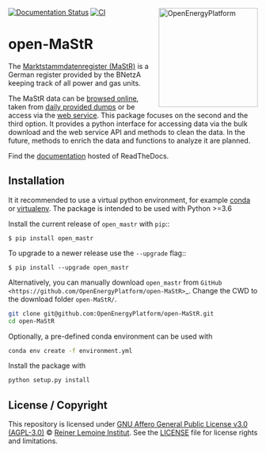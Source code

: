 ﻿[![Documentation Status](https://readthedocs.org/projects/open-mastr/badge/?version=dev)](https://open-mastr.readthedocs.io/en/dev/?badge=latest)
[![CI](https://github.com/OpenEnergyPlatform/open-MaStR/workflows/CI/badge.svg)](https://github.com/OpenEnergyPlatform/open-MaStR/actions?query=workflow%3ACI)
<a href="https://openenergyplatform.org"><img align="right" width="200" height="200" src="https://avatars2.githubusercontent.com/u/37101913?s=400&u=9b593cfdb6048a05ea6e72d333169a65e7c922be&v=4" alt="OpenEnergyPlatform"></a>

# open-MaStR

The [Marktstammdatenregister (MaStR)](https://www.marktstammdatenregister.de/MaStR) is a German register 
provided by the BNetzA keeping track of all power and gas units.


The MaStR data can be [browsed online](https://www.marktstammdatenregister.de/MaStR),
taken from [daily provided dumps](https://www.bundesnetzagentur.de/DE/Sachgebiete/ElektrizitaetundGas/Unternehmen_Institutionen/DatenaustauschundMonitoring/Marktstammdatenregister/MaStR_node.html)
or be access via the [web service](https://www.marktstammdatenregister.de/MaStRHilfe/subpages/webdienst.html).
This package focuses on the second and the third option.
It provides a python interface for accessing data via the bulk download and the web service API and methods to clean the data.
In the future, methods to enrich the data and functions to analyze it are planned.

Find the [documentation](https://open-mastr.readthedocs.io/en/dev) hosted of ReadTheDocs.


## Installation

It it recommended to use a virtual python environment, for example [conda](https://docs.conda.io/en/latest/miniconda.html) or 
[virtualenv](https://virtualenv.pypa.io/en/latest/installation.html).
The package is intended to be used with Python >=3.6

Install the current release of ``open_mastr`` with ``pip``::

    $ pip install open_mastr

To upgrade to a newer release use the ``--upgrade`` flag::

    $ pip install --upgrade open_mastr


Alternatively, you can manually download ``open_mastr`` from
`GitHub <https://github.com/OpenEnergyPlatform/open-MaStR>`_. 
Change the CWD to the download folder `open-MaStR/`.

```bash
git clone git@github.com:OpenEnergyPlatform/open-MaStR.git
cd open-MaStR
```

Optionally, a pre-defined conda environment can be used with 

```bash
conda env create -f environment.yml
```
   
Install the package with

```bash
python setup.py install
```

## License / Copyright

This repository is licensed under [GNU Affero General Public License v3.0 (AGPL-3.0)](https://www.gnu.org/licenses/agpl-3.0.en.html)
© [Reiner Lemoine Institut](https://reiner-lemoine-institut.de/).
See the [LICENSE](LICENSE.md) file for license rights and limitations.

